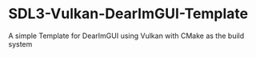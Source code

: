 # SDL3-Vulkan-DearImGUI-Template
A simple Template for DearImGUI using Vulkan with CMake as the build system
